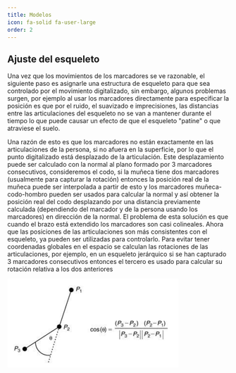 ```yaml
---
title: Modelos
icon: fa-solid fa-user-large
order: 2
---
```


## Ajuste del esqueleto

Una vez que los movimientos de los marcadores se ve razonable, el siguiente paso es asignarle una estructura de esqueleto para que sea controlado por el movimiento digitalizado, sin embargo, algunos problemas surgen, por ejemplo al usar los marcadores directamente para especificar la posición es que por el ruido, el suavizado e imprecisiones, las distancias entre las articulaciones del esqueleto no se van a mantener durante el tiempo lo que puede causar un efecto de que el esqueleto "patine" o que atraviese el suelo. 

Una razón de esto es que los marcadores no están exactamente en las articulaciones de la persona, si no afuera en la superficie, por lo que el punto digitalizado está desplazado de la articulación. 
Este desplazamiento puede ser calculado con la normal al plano formado por 3 marcadores consecutivos, consideremos el codo, si la muñeca tiene dos marcadores (usualmente para capturar la rotación) entonces la posición real de la muñeca puede ser interpolada a partir de esto y los marcadores muñeca-codo-hombro pueden ser usados para calcular la normal y así obtener la posición real del codo desplazando por una distancia previamente calculada (dependiendo del marcador y de la persona usando los marcadores) en dirección de la normal. El problema de esta solución es que cuando el brazo está extendido los marcadores son casi colineales. 
Ahora que las posiciones de las articulaciones son más consistentes con el esqueleto, ya pueden ser utilizadas para controlarlo. Para evitar tener coordenadas globales en el espacio se calculan las rotaciones de las articulaciones, por ejemplo, en un esqueleto jerárquico si se han capturado 3 marcadores consecutivos entonces el tercero es usado para calcular su rotación relativa a los dos anteriores

![Geometría para rotación relativa](/assets/images/rotacion-relativa.png)